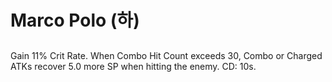 # Marco Polo (하)

##

Gain 11% Crit Rate. When Combo Hit Count exceeds 30, Combo or Charged ATKs recover 5.0 more SP when hitting the enemy. CD: 10s.
